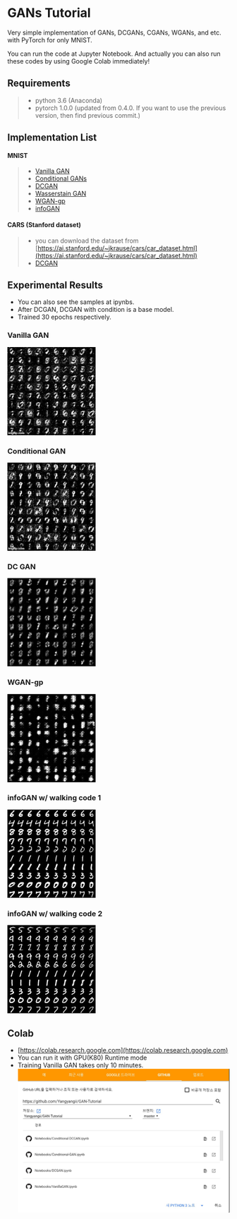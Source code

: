# GANs Tutorial
Very simple implementation of GANs, DCGANs, CGANs, WGANs, and etc. with PyTorch for only MNIST.

You can run the code at Jupyter Notebook. And actually you can also run these codes by using Google Colab immediately!

## Requirements
>* python 3.6 (Anaconda)
>* pytorch 1.0.0 (updated from 0.4.0. If you want to use the previous version, then find previous commit.)

## Implementation List
#### MNIST
>* [Vanilla GAN](https://github.com/Yangyangii/GAN-Tutorial/blob/master/MNIST/VanillaGAN.ipynb)
>* [Conditional GANs](https://github.com/Yangyangii/GAN-Tutorial/blob/master/MNIST/Conditional-GAN.ipynb)
>* [DCGAN](https://github.com/Yangyangii/GAN-Tutorial/blob/master/MNIST/DCGAN.ipynb)
>* [Wasserstain GAN](https://github.com/Yangyangii/GAN-Tutorial/blob/master/MNIST/W-GAN.ipynb)
>* [WGAN-gp](https://github.com/Yangyangii/GAN-Tutorial/blob/master/MNIST/WGAN-GP.ipynb)
>* [infoGAN](https://github.com/Yangyangii/GAN-Tutorial/blob/master/MNIST/infoGAN.ipynb)

#### CARS (Stanford dataset)
>* you can download the dataset from [https://ai.stanford.edu/~jkrause/cars/car_dataset.html](https://ai.stanford.edu/~jkrause/cars/car_dataset.html)
>* [DCGAN](https://github.com/Yangyangii/GAN-Tutorial/blob/master/CARS/DCGAN.ipynb)



## Experimental Results
- You can also see the samples at ipynbs.
- After DCGAN, DCGAN with condition is a base model.
- Trained 30 epochs respectively.

### Vanilla GAN
<img src="/images/Vanilla-GAN.gif" width="200" height="200" />

### Conditional GAN
<img src="/images/Conditional-GAN.gif" width="200" height="200" />

### DC GAN
<img src="/images/Conditional-DCGAN.gif" width="200" height="200" />

### WGAN-gp
<img src="/images/WGAN-gp.gif" width="200" height="200" />

### infoGAN w/ walking code 1
<img src="/images/infoGAN_type1.jpg" width="200" height="200" />

### infoGAN w/ walking code 2
<img src="/images/infoGAN_type2.jpg" width="200" height="200" />

## Colab
- [https://colab.research.google.com](https://colab.research.google.com)
- You can run it with GPU(K80) Runtime mode
- Training Vanilla GAN takes only 10 minutes.
![Colab](/images/colab-usage.JPG "Optional title")
